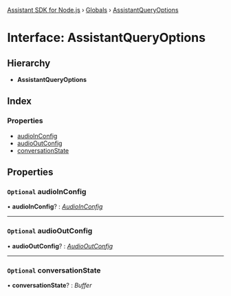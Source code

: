 [Assistant SDK for Node.js](../README.md) › [Globals](../globals.md) › [AssistantQueryOptions](assistantqueryoptions.md)

# Interface: AssistantQueryOptions

## Hierarchy

* **AssistantQueryOptions**

## Index

### Properties

* [audioInConfig](assistantqueryoptions.md#optional-audioinconfig)
* [audioOutConfig](assistantqueryoptions.md#optional-audiooutconfig)
* [conversationState](assistantqueryoptions.md#optional-conversationstate)

## Properties

### `Optional` audioInConfig

• **audioInConfig**? : *[AudioInConfig](audioinconfig.md)*

___

### `Optional` audioOutConfig

• **audioOutConfig**? : *[AudioOutConfig](audiooutconfig.md)*

___

### `Optional` conversationState

• **conversationState**? : *Buffer*
